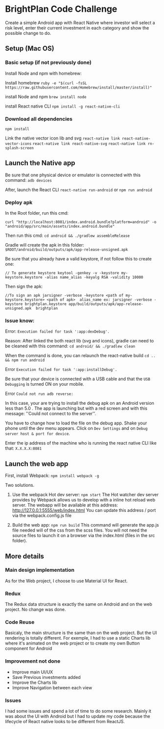 # BrightPlan Code Challenge
Create a simple Android app with React Native where investor will select a risk level, enter their current investment in each category and
show the possible change to do.

## Setup (Mac OS)

### Basic setup (if not previously done)
Install Node and npm with homebrew:

Install homebrew
``ruby -e "$(curl -fsSL https://raw.githubusercontent.com/Homebrew/install/master/install)"``

install Node and npm
``brew install node``

install React native CLI
``npm install -g react-native-cli``


### Download all dependencies

``npm install``

Link the native vector icon lib and svg
``react-native link react-native-vector-icons``
``react-native link react-native-svg``
``react-native link rn-splash-screen``


## Launch the Native app

Be sure that one physical device or emulator is connected with this command:
``adb devices``

After, launch the React CLI
``react-native run-android``
or 
``npm run android``

### Deploy apk
In the Root folder, run this cmd:

``curl "http://localhost:8081/index.android.bundle?platform=android" -o "android/app/src/main/assets/index.android.bundle"``

Then run this cmd:
``cd android && ./gradlew assembleRelease``

Gradle will create the apk in this folder: ``$ROOT/android/build/outputs/apk/app-release-unsigned.apk``

Be sure that you already have a valid keystore, if not follow this to create one:

``
// To generate keystore
keytool -genkey -v -keystore my-keystore.keystore -alias name_alias -keyalg RSA -validity 10000
``

Then sign the apk:

``
//To sign an apk
jarsigner -verbose -keystore <path of my-keystore.keystore> <path of apk>  alias_name
ex: jarsigner -verbose -keystore brightplan.keystore app/build/outputs/apk/app-release-unsigned.apk  brightplan
``


### Issue know:
Error: ``Execution failed for task ':app:dexDebug'.``

Reason: After linked the both react lib (svg and icons), gradle can need to be cleaned with this command:
``cd android/ && ./gradlew clean``

When the command is done, you can relaunch the react-native build
``cd .. && npm run android``


Error ``Execution failed for task ':app:installDebug'.``

Be sure that your device is connected with a USB cable and that the ``USB Debugging`` is turned ON on your mobile.


Error ``Could not run adb reverse:``

In this case, your are trying to install the debug apk on an Android version less than 5.0 . 
The app is launching but with a red screen and with this message: ''Could not connect to the server''.

You have to change how to load the file on the debug app.
Shake your phone until the dev menu appears. Click on ``Dev Settings`` and on ``Debug server host & port for device``. 

Enter the ip address of the machine who is running the react native CLI like that:
``X.X.X.X:8081``



## Launch the web app
First, install Webpack:
``npm install webpack -g``

Two solutions.

1. Use the webpack Hot dev server:
``npm start``
The Hot watcher dev server provides by Webpack allows us to develop with a inline hot reload web server.
The webapp will be available at this address: http://127.0.0.1:5555/web/index.html
You can update this address / port via the webpack.config.js file

3. Build the web app:
``npm run build``
This command will generate the app.js file needed will of the css from the scss files.
You will not need the source files to launch it on a browser via the index.html (files in the src folder). 


## More details

### Main design implementation
As for the Web project, I choose to use Material UI for React.

### Redux
The Redux data structure is exactly the same on Android and on the web project. No change was done.

### Code Reuse
Basicaly, the main structure is the same than on the web project. But the UI rendering is totally different.
For exemple, I had to use a static Charts lib where it's animated on the web project or to create my own Button component for Android

### Improvement not done 
- Improve main UI/UX
- Save Previous investments added
- Improve the Charts lib
- Improve Navigation between each view

### Issues
I had some issues and spend a lot of time to do some research. 
Mainly it was about the UI with Android but I had to update my code because the 
lifecycle of React native looks to be different from ReactJS.